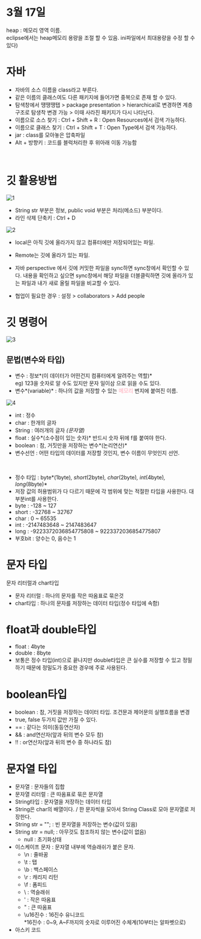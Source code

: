 # 3월 17일
heap : 메모리 영역 이름.
<br>eclipse에서는 heap메모리 용량을 조절 할 수 있음. ini파일에서 최대용량을 수정 할 수 있다)

# 자바

- 자바의 소스 이름을 class라고 부른다.
- 같은 이름의 클래스여도 다른 패키지에 들어가면 중복으로 존재 할 수 있다.
- 탐색창에서 땡땡땡탭 > package presentation > hierarchical로 변경하면 계층구조로 탐생착 변경 가능 > 이때 사라진 패키지가 다시 나타난다.
- 이름으로 소스 찾기 : Ctrl + Shift + R : Open Resources에서 검색 가능하다.
- 이름으로 클래스 찾기 : Ctrl + Shift + T : Open Type에서 검색 가능하다.
- jar : class를 모아놓은 압축파일
- Alt + 방향키 : 코드를 블럭처리한 후 위아래 이동 가능함

<br>

# 깃 활용방법
![1](https://github.com/user-attachments/assets/dde2579e-7d00-40aa-bb58-d2ab10dc560c)


- String str 부분은 정보, public void 부분은 처리(메소드) 부분이다.
- 라인 삭제 단축키 : Ctrl + D 

![2](https://github.com/user-attachments/assets/d03d032e-0f20-4dee-a3e8-0fcadaef9088)


- local은 아직 깃에 올라가지 않고 컴퓨터에만 저장되어있는 파일.
- Remote는 깃에 올라가 있는 파일.
- 자바 perspective 에서 깃에 커밋한 파일을 sync하면 sync창에서 확인할 수 있다. 내용을 확인하고 싶으면 sync창에서 해당 파일을 더블클릭하면 깃에 올라가 있는 파일과 내가 새로 올릴 파일을 비교할 수 있다.

- 협업이 필요한 경우 : 설정 > collaborators > Add people


# 깃 명령어
![3](https://github.com/user-attachments/assets/2d288b50-b2ca-416b-9bfd-41114bdd9a64)



## 문법(변수와 타입)
- 변수 : 정보*(이 데이터가 어떤건지 컴퓨터에게 알려주는 역할)*
<br>eg) 123을 숫자로 알 수도 있지만 문자 일이삼 으로 읽을 수도 있다.
- 변수*(variable)* : 하나의 값을 저장할 수 있는 <font color=pink>**메모리**</font> 번지에 붙여진 이름. 

![4](https://github.com/user-attachments/assets/6f23cd65-6fea-49ce-9f07-3c639d4c31d8)


- int : 정수
- char : 한개의 글자
- String : 여러개의 글자 *(문자열)*
- float : 실수*(소수점이 있는 숫자)* 반드시 숫자 뒤에 f를 붙여야 한다.
- boolean : 참, 거짓만을 저장하는 변수*(논리연산)*
- 변수선언 : 어떤 타입의 데이터를 저장할 것인지, 변수 이름이 무엇인지 선언.

<br>

- 정수 타입 : byte*(1byte)*, short*(2byte)*, char*(2byte)*, int*(4byte)*, long*(8byte)*
- 저장 값의 허용범위가 다 다르기 때문에 각 범위에 맞는 적절한 타입을 사용한다. 대부분int를 사용한다.
- byte : -128 ~ 127
- short : -32768 ~ 32767
- char : 0 ~ 65535
- int : -2147483648 ~ 2147483647
- long : -9223372036854775808 ~ 9223372036854775807
- 부호bit : 양수는 0, 음수는 1

# 문자 타입
문자 리터럴과 char타입
- 문자 리터럴 : 하나의 문자를 작은 따옴표로 묶은것
- char타입 : 하나의 문자를 저장하는 데이터 타입(정수 타입에 속함)

# float과 double타입
- float : 4byte 
- double : 8byte
- 보통은 정수 타입(int)으로 끝나지만 double타입은 큰 실수를 저장할 수 있고 정밀하기 때문에 정밀도가 중요한 경우에 주로 사용된다.

# boolean타입
- boolean : 참, 거짓을 저장하는 데이터 타입. 조건문과 제어문의 실행흐름을 변경
- true, false 두가지 값만 가질 수 있다.
- == : 같다는 의미(동등연산자)
- && : and연산자(앞과 뒤의 변수 모두 참)
- !! : or연산자(앞과 뒤의 변수 중 하나라도 참)

# 문자열 타입
- 문자열 : 문자들의 집합
- 문자열 리터럴 : 큰 따옴표로 묶은 문자열
- String타입 : 문자열을 저장하는 데이터 타입
- String은 char의 배열이다. / 한 문자씩을 모아서 String Class로 모아 문자열로 저장한다.
- String str = ""; : 빈 문자열을 저장하는 변수(값이 있음)
- String str = null; : 아무것도 참조하지 않는 변수(값이 없음)
    * null : 초기화상태
- 이스케이프 문자 : 문자열 내부에 역슬래쉬가 붙은 문자.
    * \n : 줄바꿈
    * \t : 탭
    * \b : 백스페이스
    * \r : 캐리지 리턴
    * \f : 폼피드
    * \\ : 역슬래쉬
    * \' : 작은 따옴표
    * \" : 큰 따옴표
    * \u16진수 : 16진수 유니코드
<BR>*16진수 : 0~9, A~F까지의 숫자로 이루어진 수체계(10부터는 알파벳으로)
 - 아스키 코드
